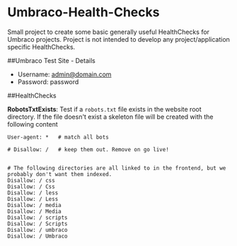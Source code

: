 # Umbraco-Health-Checks

Small project to create some basic generally useful HealthChecks for Umbraco projects. Project is not intended to develop any project/application specific HealthChecks.


##Umbraco Test Site - Details

- Username: admin@domain.com
- Password: password


##HealthChecks

__RobotsTxtExists__: Test if a `robots.txt` file exists in the website root directory. If the file doesn't exist a skeleton file will be created with the following content

```
User-agent: *   # match all bots

# Disallow: /   # keep them out. Remove on go live!


# The following directories are all linked to in the frontend, but we probably don't want them indexed.
Disallow: / css
Disallow: / Css
Disallow: / less
Disallow: / Less
Disallow: / media
Disallow: / Media
Disallow: / scripts
Disallow: / Scripts
Disallow: / umbraco
Disallow: / Umbraco
```
